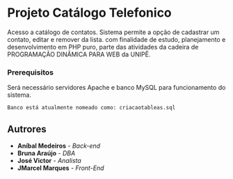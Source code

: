 # Projeto Catálogo Telefonico

Acesso a catálogo de contatos. Sistema permite a opção de cadastrar um contato, editar e remover da lista. com finalidade de estudo, planejamento e desenvolvimento em PHP puro, parte das atividades da cadeira de PROGRAMAÇÃO DINÂMICA PARA WEB da UNIPÊ.

### Prerequisitos

Será necessário servidores Apache e banco MySQL para funcionamento do sistema.

```
Banco está atualmente nomeado como: criacaotableas.sql
```

## Autrores

* **Aníbal Medeiros** - *Back-end*
* **Bruna Araújo** - *DBA*
* **José Victor** - *Analista*
* **JMarcel Marques** - *Front-End*
